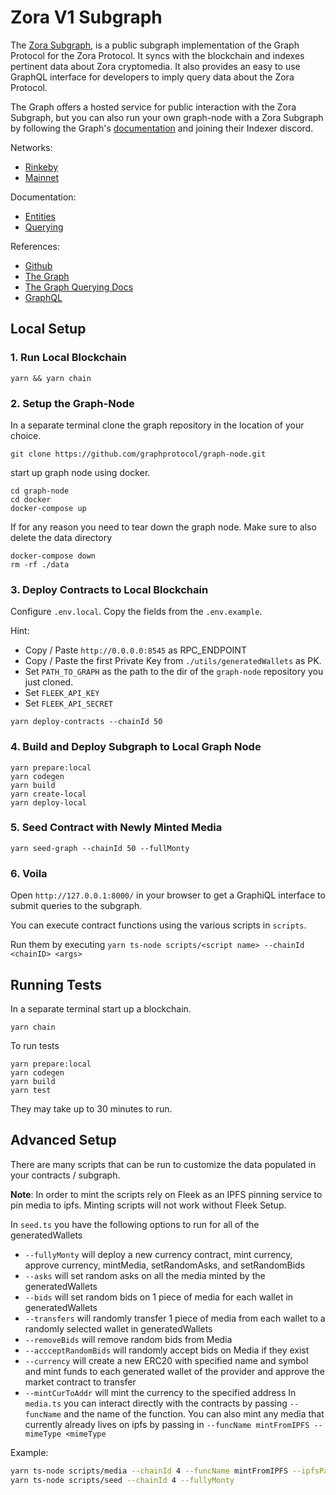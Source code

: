 # Zora V1 Subgraph

The [Zora Subgraph](https://github.com/ourzora/zora-v1-subgraph), is a public subgraph implementation of the Graph Protocol for the Zora Protocol. It syncs with the blockchain and indexes pertinent data about Zora cryptomedia. It also provides an easy to use GraphQL interface for developers to imply query data about the Zora Protocol.

The Graph offers a hosted service for public interaction with the Zora Subgraph, but you can also run your own graph-node with a Zora Subgraph by following the Graph's [documentation](https://thegraph.com/docs/network#indexing) and joining their Indexer discord.

Networks:
- [Rinkeby](https://thegraph.com/explorer/subgraph/ourzora/zora-v1)
- [Mainnet](https://thegraph.com/explorer/subgraph/ourzora/zora-v1-rinkeby)

Documentation:
- [Entities](docs/entities.md)
- [Querying](docs/querying.md)

References:
- [Github](https://github.com/ourzora/zora-v1-subgraph)
- [The Graph](https://thegraph.com/explorer/subgraph/ourzora/zora-v1)
- [The Graph Querying Docs](https://thegraph.com/docs/query-the-graph)
- [GraphQL](https://graphql.org/)

## Local Setup

### 1. Run Local Blockchain
```
yarn && yarn chain
```

### 2. Setup the Graph-Node

In a separate terminal clone the graph repository in the location of your choice.

```
git clone https://github.com/graphprotocol/graph-node.git
```

start up graph node using docker. 

```
cd graph-node
cd docker 
docker-compose up
```

If for any reason you need to tear down the graph node. Make sure to also delete the data directory

```
docker-compose down
rm -rf ./data
```

### 3. Deploy Contracts to Local Blockchain

Configure `.env.local`. Copy the fields from the `.env.example`.

Hint: 
- Copy / Paste `http://0.0.0.0:8545` as RPC_ENDPOINT
- Copy / Paste the first Private Key from `./utils/generatedWallets` as PK.
- Set `PATH_TO_GRAPH` as the path to the dir of the `graph-node` repository you just cloned.
- Set `FLEEK_API_KEY`
- Set `FLEEK_API_SECRET`

```
yarn deploy-contracts --chainId 50
```

### 4. Build and Deploy Subgraph to Local Graph Node

```
yarn prepare:local 
yarn codegen
yarn build
yarn create-local
yarn deploy-local
```

### 5. Seed Contract with Newly Minted Media

```
yarn seed-graph --chainId 50 --fullMonty
```

### 6. Voila

Open `http://127.0.0.1:8000/` in your browser to get a GraphiQL interface to submit
queries to the subgraph.

You can execute contract functions using the various scripts in `scripts`.

Run them by executing `yarn ts-node scripts/<script name> --chainId <chainID> <args>`


## Running Tests

In a separate terminal start up a blockchain.

```
yarn chain
```

To run tests 

```
yarn prepare:local
yarn codegen
yarn build
yarn test
```

They may take up to 30 minutes to run.

## Advanced Setup

There are many scripts that can be run to customize the data populated in your contracts / subgraph.

**Note**: In order to mint the scripts rely on Fleek as an IPFS pinning service to pin media to ipfs. Minting scripts will not work without Fleek Setup.

In `seed.ts` you have the following options to run for all of the generatedWallets
- `--fullyMonty` will deploy a new currency contract, mint currency, approve currency, mintMedia, setRandomAsks, and setRandomBids
- `--asks` will set random asks on all the media minted by the generatedWallets
- `--bids` will set random bids on 1 piece of media for each wallet in generatedWallets
- `--transfers` will randomly transfer 1 piece of media from each wallet to a randomly selected wallet in generatedWallets
- `--removeBids` will remove random bids from Media
- `--accceptRandomBids` will randomly accept bids on Media if they exist
- `--currency` will create a new ERC20 with specified name and symbol and mint funds to each generated wallet of the provider and approve the market contract to transfer
- `--mintCurToAddr` will mint the currency to the specified address
In `media.ts` you can interact directly with the contracts by passing `--funcName` and the name of the function.
You can also mint any media that currently already lives on ipfs by passing in `--funcName mintFromIPFS --mimeType <mimeType`

Example: 

```bash
yarn ts-node scripts/media --chainId 4 --funcName mintFromIPFS --ipfsPath Qmba649sCjuvUk6cY8ca9roFWHdXA7Cp2Ka66SmBdhJy9Y/snowbringerpix.gif --mimeType image/gif
yarn ts-node scripts/seed --chainId 4 --fullyMonty
```
